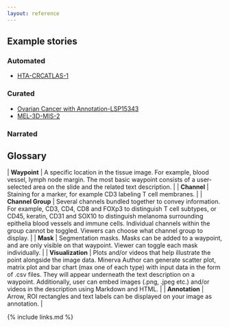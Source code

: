 ```yaml
---
layout: reference
---
```


## Example stories

### Automated
* [HTA-CRCATLAS-1](https://labsyspharm.github.io/HTA-CRCATLAS-1/minerva/crc03-overview.html)

### Curated
* [Ovarian Cancer with Annotation-LSP15343](https://www.cycif.org/data/gray-stic-1-mini/)
* [MEL-3D-MIS-2](https://www.cycif.org/data/mel-3d-mis-2/)

### Narrated



## Glossary

| **Waypoint** | A specific location in the tissue image. For example, blood vessel, lymph node margin. The most basic waypoint consists of a user-selected area on the slide and the related text description. |
| **Channel** | Staining for a marker, for example CD3 labeling T cell membranes. |
| **Channel Group** | Several channels bundled together to convey information. For example, CD3, CD4, CD8 and FOXp3 to distinguish T cell subtypes, or CD45, keratin, CD31 and SOX10 to distinguish melanoma surrounding epithelia blood vessels and immune cells. Individual channels within the group cannot be toggled. Viewers can choose what channel group to display. |
| **Mask** | Segmentation masks. Masks can be added to a waypoint, and are only visible on that waypoint. Viewer can toggle each mask individually. |
| **Visualization** | Plots and/or videos that help illustrate the point alongside the image data. Minerva Author can generate scatter plot, matrix plot and bar chart (max one of each type) with input data in the form of .csv files. They will appear underneath the text description on a waypoint. Additionally, user can embed images (.png, .jpeg etc.) and/or videos in the description using Markdown and HTML. |
| **Annotation** | Arrow, ROI rectangles and text labels can be displayed on your image as annotation. |


{% include links.md %}

